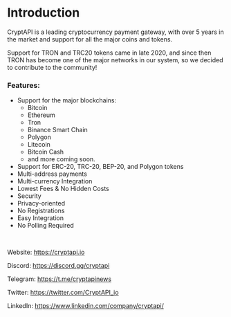 # Introduction

CryptAPI is a leading cryptocurrency payment gateway, 
with over 5 years in the market and support for all the major coins and tokens.

Support for TRON and TRC20 tokens came in late 2020, 
and since then TRON has become one of the major networks in our system, 
so we decided to contribute to the community!

### Features:
- Support for the major blockchains:
  - Bitcoin
  - Ethereum
  - Tron
  - Binance Smart Chain
  - Polygon
  - Litecoin
  - Bitcoin Cash
  - and more coming soon.
- Support for ERC-20, TRC-20, BEP-20, and Polygon tokens
- Multi-address payments
- Multi-currency Integration
- Lowest Fees & No Hidden Costs
- Security
- Privacy-oriented
- No Registrations
- Easy Integration
- No Polling Required

&nbsp;

Website: https://cryptapi.io

Discord: https://discord.gg/cryptapi

Telegram: https://t.me/cryptapinews

Twitter: https://twitter.com/CryptAPI_io

LinkedIn: https://www.linkedin.com/company/cryptapi/